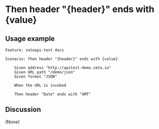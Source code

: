 
Then header "{header}" ends with {value}
=============================================================================================================

Usage example
-------------

```
Feature: zatoapi-test docs

Scenario: Then header "{header}" ends with {value}

    Given address "http://apitest-demo.zato.io"
    Given URL path "/demo/json"
    Given format "JSON"

    When the URL is invoked

    Then header "Date" ends with "GMT"
```

Discussion
----------

(None)